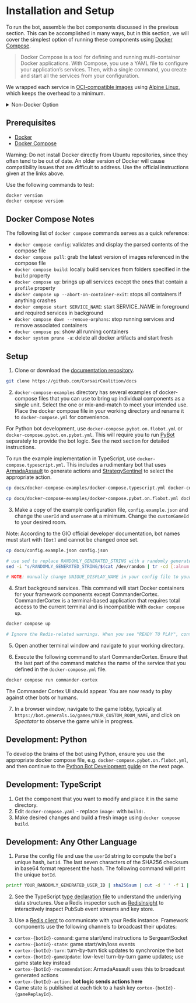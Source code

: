# Installation and Setup

To run the bot, assemble the bot components discussed in the previous section. This can be accomplished in many ways, but in this section, we will cover the simplest option of running these components using [Docker Compose](https://docs.docker.com/compose/).

> Docker Compose is a tool for defining and running multi-container Docker applications. With Compose, you use a YAML file to configure your application’s services. Then, with a single command, you create and start all the services from your configuration.


We wrapped each service in [OCI-compatible images](https://opencontainers.org/) using [Alpine Linux](https://alpinelinux.org/about/), which keeps the overhead to a minimum.

<details><summary>Non-Docker Option</summary>
<p>

Running these components without Docker requires executing each service individually using its individual instructions. This is typically a simple one-line command but requires [NodeJS](https://nodejs.org/en) installed in your environment. Launch separate terminals for each process and run the services starting with your instance of Redis. Use the same configuration file for all components to enable them to communicate using Redis.

Ensure that you are running the latest version of `node` and `npm`. We developed and tested all components with NodeJS version 20.

Warning: Do not install NodeJS directly from Ubuntu repositories, since they often tend to be out of date. Use the [NodeSource](https://github.com/nodesource/distributions) as instructed in the NodeJS official guide.
</p></details>

## Prerequisites

- [Docker](https://docs.docker.com/engine/install)
- [Docker Compose](https://docs.docker.com/compose/install)

Warning: Do not install Docker directly from Ubuntu repositories, since they often tend to be out of date. An older version of Docker will cause compatibility issues that are difficult to address. Use the official instructions given at the links above.

Use the following commands to test:

```sh
docker version
docker compose version
```

## Docker Compose Notes

The following list of `docker compose` commands serves as a quick reference:

- `docker compose config`: validates and display the parsed contents of the compose file
- `docker compose pull`: grab the latest version of images referenced in the compose file
- `docker compose build`: locally build services from folders specified in the `build` property
- `docker compose up`: brings up all services except the ones that contain a `profile` property
- `docker compose up --abort-on-container-exit`: stops all containers if anything crashes
- `docker compose start SERVICE_NAME`: start SERVICE_NAME in foreground and required services in background
- `docker compose down --remove-orphans`: stop running services and remove associated containers
- `docker compose ps`: show all running containers
- `docker system prune -a`: delete all docker artifacts and start fresh

## Setup

1. Clone or download the [documentation repository](https://github.com/CorsairCoalition/docs).

```sh
git clone https://github.com/CorsairCoalition/docs
```

2. `docker-compose-examples` directory has several examples of docker-compose files that you can use to bring up individual components as a single unit. Select the one or mix-and-match to meet your intended use. Place the docker compose file in your working directory and rename it to `docker-compose.yml` for convenience.

For Python bot development, use `docker-compose.pybot.on.flobot.yml` or `docker-compose.pybot.on.pybot.yml`. This will require you to run [PyBot](https://github.com/CorsairCoalition/PyBot/) separately to provide the bot logic. See the next section for detailed instructions.

To run the example implementation in TypeScript, use `docker-compose.typescript.yml`. This includes a rudimentary bot that uses [ArmadaAssault](https://github.com/CorsairCoalition/ArmadaAssault) to generate actions and [StrategySentinel](https://github.com/CorsairCoalition/StrategySentinel) to select the appropriate action.

```sh
cp docs/docker-compose-examples/docker-compose.typescript.yml docker-compose.yml # TypeScript Bot Development
```

```sh
cp docs/docker-compose-examples/docker-compose.pybot.on.flobot.yml docker-compose.yml # Python Bot Development
```

3. Make a copy of the example configuration file, `config.example.json` and change the `userId` and `username` at a minimum. Change the `customGameId` to your desired room.

Note:  According to the GIO official developer documentation, bot names must start with `[Bot]` and cannot be changed once set.

```sh
cp docs/config.example.json config.json

# use sed to replace RANDOMLY_GENERATED_STRING with a randomly generated string in config.json
sed -i "s/RANDOMLY_GENERATED_STRING/$(cat /dev/random | tr -cd [:alnum:] | head -c 12)/" config.json

# NOTE: manually change UNIQUE_DISPLAY_NAME in your config file to your desired display name
```

4. Start background services. This command will start Docker containers for your framework components except CommanderCortex. CommanderCortex is a terminal-based application that requires total access to the current terminal and is incompatible with `docker compose up`.

```sh
docker compose up

# Ignore the Redis-related warnings. When you see "READY TO PLAY", continue to the next step.
```

5. Open another terminal window and navigate to your working directory.

6. Execute the following command to start CommanderCortex. Ensure that the last part of the command matches the name of the service that you defined in the `docker-compose.yml` file.

```sh
docker compose run commander-cortex
```

The Commander Cortex UI should appear. You are now ready to play against other bots or humans.

7. In a browser window, navigate to the game lobby, typically at `https://bot.generals.io/games/YOUR_CUSTOM_ROOM_NAME`, and click on *Spectator* to observe the game while in progress.

## Development: Python

To develop the brains of the bot using Python, ensure you use the appropriate docker compose file, e.g. `docker-compose.pybot.on.flobot.yml`, and then continue to the [Python Bot Development guide](/development) on the next page.

## Development: TypeScript

1. Get the component that you want to modify and place it in the same directory.
2. Edit `docker-compose.yaml` - replace `image:` with `build:`.
3. Make desired changes and build a fresh image using `docker compose build`.

## Development: Any Other Language

1. Parse the config file and use the `userId` string to compute the bot's unique hash, `botId`. The last seven characters of the SHA256 checksum in base64 format represent the hash. The following command will print the unique `botId`.

```sh
printf YOUR_RANDOMLY_GENERATED_USER_ID | sha256sum | cut -d ' ' -f 1 | xxd -r -p | base64 | head -c 43 | tail -c 7
```

2. See the TypeScript [type declaration file](https://github.com/CorsairCoalition/common/blob/master/src/types.d.ts) to understand the underlying data structures. Use a Redis inspector such as [RedisInsight](https://redis.com/redis-enterprise/redis-insight/) to interactively inspect PubSub event streams and key store.

3. Use a [Redis client](https://redis.io/resources/clients/) to communicate with your Redis instance. Framework components use the following channels to broadcast their updates:

- `cortex-{botId}-command`: game start/end instructions to SergeantSocket
- `cortex-{botId}-state`: game start/win/loss events
- `cortex-{botId}-turn`: turn-by-turn tick updates to synchronize the bot
- `cortex-{botId}-gameUpdate`: low-level turn-by-turn game updates; use game state key instead
- `cortex-{botId}-recommendation`: ArmadaAssault uses this to broadcast generated actions
- `cortex-{botId}-action`: **bot logic sends actions here**
- Game state is published at each tick to a hash key `cortex-{botId}-{gameReplayId}`.

